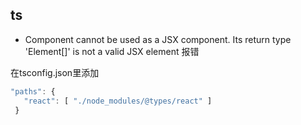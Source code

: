 ## ts
- Component cannot be used as a JSX component. Its return type 'Element[]' is not a valid JSX element 报错

在tsconfig.json里添加
```js
"paths": {
   "react": [ "./node_modules/@types/react" ]
 }
```